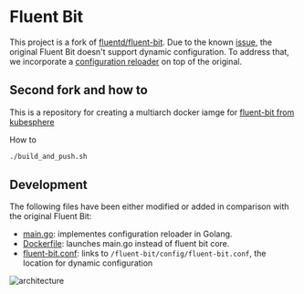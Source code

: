 # Fluent Bit

This project is a fork of [fluentd/fluent-bit](https://github.com/fluent/fluent-bit). Due to the known [issue](https://github.com/fluent/fluent-bit/issues/365), the original Fluent Bit doesn't support dynamic configuration. To address that, we incorporate a [configuration reloader](main.go) on top of the original. 

## Second fork and how to

This is a repository for creating a multiarch docker iamge for [fluent-bit from kubesphere](https://github.com/kubesphere/fluent-bit)

How to

```bash
./build_and_push.sh
```

## Development

The following files have been either modified or added in comparison with the original Fluent Bit:

- [main.go](main.go): implementes configuration reloader in Golang.
- [Dockerfile](Dockerfile): launches main.go instead of fluent bit core.
- [fluent-bit.conf](conf/fluent-bit.conf): links to `/fluent-bit/config/fluent-bit.conf`, the location for dynamic configuration

![architecture](architecture.svg)